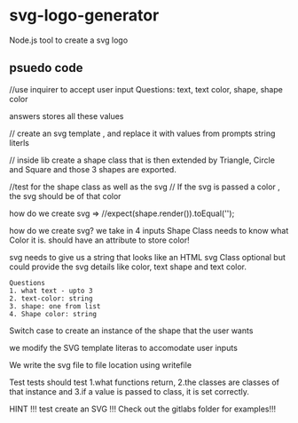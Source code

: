# svg-logo-generator
Node.js tool to create a svg logo


## psuedo code

//use inquirer to accept user input
Questions:  text, text color, shape, shape color

answers stores all these values

// create an svg template , and replace it with values from prompts string literls

// inside lib create a shape class that is then extended by Triangle, Circle and Square and those 3 shapes are exported.

//test for the shape class as well as the svg
// If the svg is passed a color , the svg should be of that color

how do we create svg =>
//expect(shape.render()).toEqual('<polygon points="150, 18 244, 182 56, 182" fill="blue" />');

how do we create svg?
we take in 4 inputs 
Shape Class needs to know what Color it is.
    should have an attribute to store color!

svg needs to give us a string that looks like an HTML
svg Class optional but could provide the svg details like color, text shape and text color. 
<!-- Size is pre defined 300x200 px  -->

    Questions
    1. what text - upto 3
    2. text-color: string
    3. shape: one from list
    4. Shape color: string


Switch case to create an instance of the shape that the user wants

we modify the SVG template literas to accomodate user inputs

We write the svg file to file location using writefile


Test
tests should test 
1.what functions return, 
2.the classes are classes of that instance and 
3.if a value is passed to class, it is set correctly. 


HINT !!!   test create an SVG !!!
Check out the gitlabs folder for examples!!!